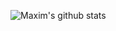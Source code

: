 ![Maxim's github stats](https://github-readme-stats.vercel.app/api?username=MaximKing1&count_private=true&show_icons=true&theme=radical)
